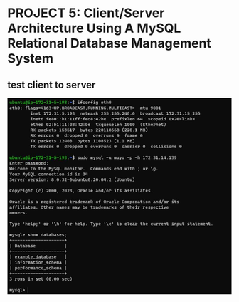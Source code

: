 # PROJECT 5: Client/Server Architecture Using A MySQL Relational Database Management System

## test client to server

![client server](./images/client%20server.JPG)